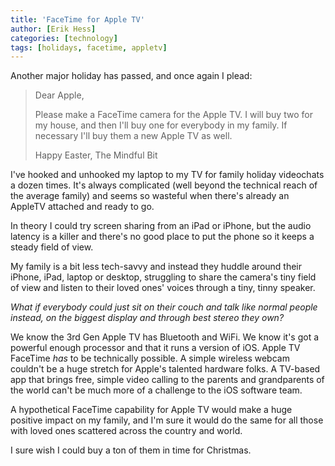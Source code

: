 ```yaml
---
title: 'FaceTime for Apple TV'
author: [Erik Hess]
categories: [technology]
tags: [holidays, facetime, appletv]
---
```

Another major holiday has passed, and once again I plead:

> Dear Apple,
> 
> Please make a FaceTime camera for the Apple TV. I will buy two for my house, and then I'll buy one for everybody in my family. If necessary I'll buy them a new Apple TV as well.
> 
> Happy Easter, The Mindful Bit

I've hooked and unhooked my laptop to my TV for family holiday videochats a dozen times. It's always complicated (well beyond the technical reach of the average family) and seems so wasteful when there's already an AppleTV attached and ready to go.

In theory I could try screen sharing from an iPad or iPhone, but the audio latency is a killer and there's no good place to put the phone so it keeps a steady field of view.

My family is a bit less tech-savvy and instead they huddle around their iPhone, iPad, laptop or desktop, struggling to share the camera's tiny field of view and listen to their loved ones' voices through a tiny, tinny speaker.

_What if everybody could just sit on their couch and talk like normal people instead, on the biggest display and through best stereo they own?_

We know the 3rd Gen Apple TV has Bluetooth and WiFi. We know it's got a powerful enough processor and that it runs a version of iOS. Apple TV FaceTime _has_ to be technically possible. A simple wireless webcam couldn't be a huge stretch for Apple's talented hardware folks. A TV-based app that brings free, simple video calling to the parents and grandparents of the world can't be much more of a challenge to the iOS software team.

A hypothetical FaceTime capability for Apple TV would make a huge positive impact on my family, and I'm sure it would do the same for all those with loved ones scattered across the country and world.

I sure wish I could buy a ton of them in time for Christmas.
